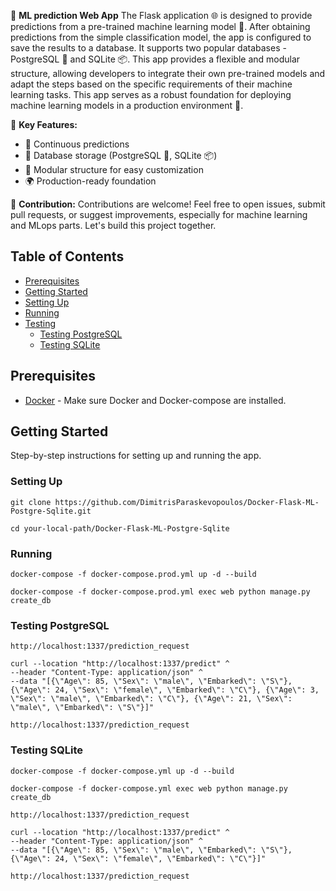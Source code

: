 🚀 **ML prediction Web App**
The Flask application 🌐 is designed to provide predictions from a pre-trained machine learning model 🤖. After obtaining predictions from the simple classification model, the app is configured to save the results to a database. It supports two popular databases - PostgreSQL 🐘 and SQLite 📦. This app provides a flexible and modular structure, allowing developers to integrate their own pre-trained models and adapt the steps based on the specific requirements of their machine learning tasks. This app serves as a robust foundation for deploying machine learning models in a production environment 🚀.

🌈 **Key Features:**
- 🔄 Continuous predictions
- 📄 Database storage (PostgreSQL 🐘, SQLite 📦)
- 🧩 Modular structure for easy customization
- 🌍 Production-ready foundation

🤝 **Contribution:**
Contributions are welcome! Feel free to open issues, submit pull requests, or suggest improvements, especially for machine learning and MLops parts. Let's build this project together.

## Table of Contents

- [Prerequisites](#prerequisites)
- [Getting Started](#getting-started)
- [Setting Up](#setting-up)
- [Running](#running)
- [Testing](#testing)
  - [Testing PostgreSQL](#testing-postgresql)
  - [Testing SQLite](#testing-sqlite)

## Prerequisites

- [Docker](https://www.docker.com/) - Make sure Docker and Docker-compose are installed.

## Getting Started

Step-by-step instructions for setting up and running the app.

### Setting Up
 ```
git clone https://github.com/DimitrisParaskevopoulos/Docker-Flask-ML-Postgre-Sqlite.git
 ```
 ```
cd your-local-path/Docker-Flask-ML-Postgre-Sqlite
 ```

### Running
 ```
docker-compose -f docker-compose.prod.yml up -d --build
 ```
 ```
docker-compose -f docker-compose.prod.yml exec web python manage.py create_db
 ```

### Testing PostgreSQL
 ```
http://localhost:1337/prediction_request

 ```
 ```
curl --location "http://localhost:1337/predict" ^
--header "Content-Type: application/json" ^
--data "[{\"Age\": 85, \"Sex\": \"male\", \"Embarked\": \"S\"}, {\"Age\": 24, \"Sex\": \"female\", \"Embarked\": \"C\"}, {\"Age\": 3, \"Sex\": \"male\", \"Embarked\": \"C\"}, {\"Age\": 21, \"Sex\": \"male\", \"Embarked\": \"S\"}]"
 ```
 ```
http://localhost:1337/prediction_request

 ```

### Testing SQLite
 ```
docker-compose -f docker-compose.yml up -d --build
 ```
 ```
docker-compose -f docker-compose.yml exec web python manage.py create_db
 ```
 ```
http://localhost:1337/prediction_request

 ```
 ```
curl --location "http://localhost:1337/predict" ^
--header "Content-Type: application/json" ^
--data "[{\"Age\": 85, \"Sex\": \"male\", \"Embarked\": \"S\"}, {\"Age\": 24, \"Sex\": \"female\", \"Embarked\": \"C\"}]"
 ```
 ```
http://localhost:1337/prediction_request

 ```
